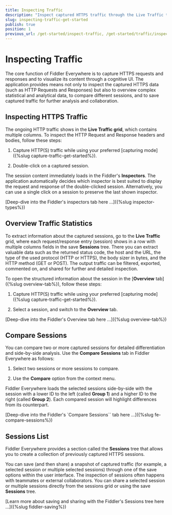 ```yaml
---
title: Inspecting Traffic
description: "Inspect captured HTTPS traffic through the Live Traffic tab in the Fiddler Everywhere proxy tool."
slug: inspecting-traffic-get-started
publish: true
position: 1
previous_url: /get-started/inspect-traffic, /get-started/traffic/inspect-traffic, /traffic/inspect-traffic
---
```


# Inspecting Traffic

The core function of Fiddler Everywhere is to capture HTTPS requests and responses and to visualize its content through a cognitive UI. The application provides means not only to inspect the captured HTTPS data (such as HTTP Requests and Responses) but also to overview complex statistical and analytical data, to compare different sessions, and to save captured traffic for further analysis and collaboration.

## Inspecting HTTPS Traffic

The ongoing HTTP traffic shows in the **Live Traffic grid**, which contains multiple columns. To inspect the HTTP Request and Response headers and bodies, follow these steps:

1. Capture HTTP(S) traffic while using your preferred [capturing mode]({%slug capture-traffic-get-started%}).

1. Double-click on a captured session.

The session content immediately loads in the Fiddler's **Inspectors**. The application automatically decides which inspector is best suited to display the request and response of the double-clicked session. Alternatively, you can use a single click on a session to preserve the last shown inspector.

[Deep-dive into the Fiddler's inspectors tab here ...]({%slug inspector-types%})

## Overview Traffic Statistics

To extract information about the captured sessions, go to the **Live Traffic** grid, where each request/response entry (session) shows in a row with multiple columns fields in the save **Sessions** tree. There you can extract valuable data such as the returned status code, the host and the URL, the type of the used protocol (HTTP or HTTPS), the body sizer in bytes, and the HTTP method (GET or POST). The output traffic can be filtered, exported, commented on, and shared for further and detailed inspection.

To open the structured information about the session in the [**Overview** tab]({%slug overview-tab%}), follow these steps:

1. Capture HTTP(S) traffic while using your preferred [capturing mode]({%slug capture-traffic-get-started%}).

1. Select a session, and switch to the **Overview** tab.

[Deep-dive into the Fiddler's Overview tab here ...]({%slug overview-tab%})

## Compare Sessions

You can compare two or more captured sessions for detailed differentiation and side-by-side analysis. Use the **Compare Sessions** tab in Fiddler Everywhere as follows:

1. Select two sessions or more sessions to compare.

1. Use the **Compare** option from the context menu.

Fiddler Everywhere loads the selected sessions side-by-side with the session with a lower ID to the left (called **Group 1**) and a higher ID to the right (called **Group 2**). Each compared session will highlight differences from its counterpart.

[Deep-dive into the Fiddler's `Compare Sessions`` tab here ...]({%slug fe-compare-sessions%})

## Sessions List

Fiddler Everywhere provides a section called the **Sessions** tree that allows you to create a collection of previously captured HTTPS sessions.

You can save (and then share) a snapshot of captured traffic (for example, a selected session or multiple selected sessions) through one of the save options within the user interface. The inspection of sessions often happens with teammates or external collaborators. You can share a selected session or multiple sessions directly from the sessions grid or using the save **Sessions** tree.

[Learn more about saving and sharing with the Fiddler's Sessions tree here ...]({%slug fiddler-saving%})
